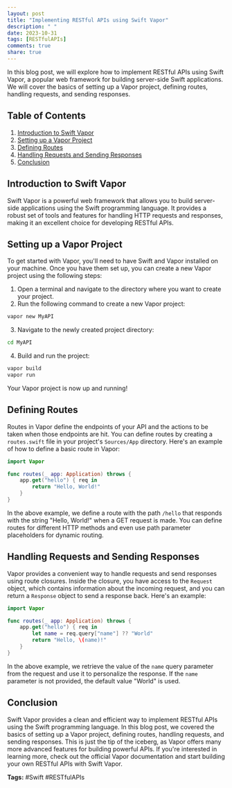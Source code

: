 ```yaml
---
layout: post
title: "Implementing RESTful APIs using Swift Vapor"
description: " "
date: 2023-10-31
tags: [RESTfulAPIs]
comments: true
share: true
---
```


In this blog post, we will explore how to implement RESTful APIs using Swift Vapor, a popular web framework for building server-side Swift applications. We will cover the basics of setting up a Vapor project, defining routes, handling requests, and sending responses.

## Table of Contents
1. [Introduction to Swift Vapor](#introduction-to-swift-vapor)
2. [Setting up a Vapor Project](#setting-up-a-vapor-project)
3. [Defining Routes](#defining-routes)
4. [Handling Requests and Sending Responses](#handling-requests-and-sending-responses)
5. [Conclusion](#conclusion)

## Introduction to Swift Vapor
Swift Vapor is a powerful web framework that allows you to build server-side applications using the Swift programming language. It provides a robust set of tools and features for handling HTTP requests and responses, making it an excellent choice for developing RESTful APIs.

## Setting up a Vapor Project
To get started with Vapor, you'll need to have Swift and Vapor installed on your machine. Once you have them set up, you can create a new Vapor project using the following steps:

1. Open a terminal and navigate to the directory where you want to create your project.
2. Run the following command to create a new Vapor project:
```bash
vapor new MyAPI
```
3. Navigate to the newly created project directory:
```bash
cd MyAPI
```
4. Build and run the project:
```bash
vapor build
vapor run
```
Your Vapor project is now up and running!

## Defining Routes
Routes in Vapor define the endpoints of your API and the actions to be taken when those endpoints are hit. You can define routes by creating a `routes.swift` file in your project's `Sources/App` directory. Here's an example of how to define a basic route in Vapor:

```swift
import Vapor

func routes(_ app: Application) throws {
    app.get("hello") { req in
        return "Hello, World!"
    }
}
```

In the above example, we define a route with the path `/hello` that responds with the string "Hello, World!" when a GET request is made. You can define routes for different HTTP methods and even use path parameter placeholders for dynamic routing.

## Handling Requests and Sending Responses
Vapor provides a convenient way to handle requests and send responses using route closures. Inside the closure, you have access to the `Request` object, which contains information about the incoming request, and you can return a `Response` object to send a response back. Here's an example:

```swift
import Vapor

func routes(_ app: Application) throws {
    app.get("hello") { req in
        let name = req.query["name"] ?? "World"
        return "Hello, \(name)!"
    }
}
```

In the above example, we retrieve the value of the `name` query parameter from the request and use it to personalize the response. If the `name` parameter is not provided, the default value "World" is used.

## Conclusion
Swift Vapor provides a clean and efficient way to implement RESTful APIs using the Swift programming language. In this blog post, we covered the basics of setting up a Vapor project, defining routes, handling requests, and sending responses. This is just the tip of the iceberg, as Vapor offers many more advanced features for building powerful APIs. If you're interested in learning more, check out the official Vapor documentation and start building your own RESTful APIs with Swift Vapor.

**Tags:** #Swift #RESTfulAPIs